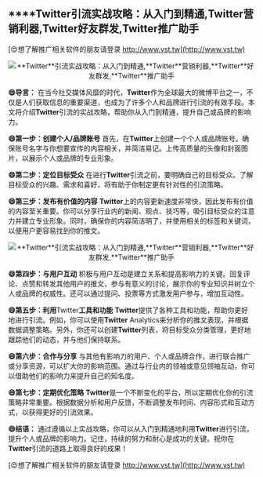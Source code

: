 ## ****Twitter**引流实战攻略：从入门到精通,**Twitter**营销利器,**Twitter**好友群发,**Twitter**推广助手**

[😍想了解推广相关软件的朋友请登录 http://www.vst.tw](http://www.vst.tw)

 <center><img src="https://vst.tw/MP4/tuiguang/png/6.png" alt="**Twitter**引流实战攻略：从入门到精通,**Twitter**营销利器,**Twitter**好友群发,**Twitter**推广助手"></center>

**😄导言：**
在当今社交媒体风靡的时代，**Twitter**作为全球最大的微博平台之一，不仅是人们获取信息的重要渠道，也成为了许多个人和品牌进行引流的有效手段。本文将介绍**Twitter**引流的实战攻略，帮助你从入门到精通，提升自己或品牌的影响力。

**😄第一步：创建个人/品牌账号**
首先，在**Twitter**上创建一个个人或品牌账号。确保账号名字与你想要宣传的内容相关，并简洁易记。上传高质量的头像和封面图片，以展示个人或品牌的专业形象。

**😄第二步：定位目标受众**
在进行**Twitter**引流之前，要明确自己的目标受众。了解目标受众的兴趣、需求和喜好，将有助于你制定更有针对性的引流策略。

**😄第三步：发布有价值的内容**
**Twitter**上的内容更新速度非常快，因此发布有价值的内容至关重要。你可以分享行业内的新闻、观点、技巧等，吸引目标受众的注意力并建立专业形象。同时，确保你的内容简洁明了，并使用相关的标签和关键词，以便用户更容易找到你的推文。

 <center><img src="https://vst.tw/MP4/tuiguang/png/2.png" alt="**Twitter**引流实战攻略：从入门到精通,**Twitter**营销利器,**Twitter**好友群发,**Twitter**推广助手"></center>

**😄第四步：与用户互动**
积极与用户互动是建立关系和提高影响力的关键。回复评论、点赞和转发其他用户的推文，参与有意义的讨论，展示你的专业知识并树立个人或品牌的权威性。还可以通过提问、投票等方式激发用户参与，增加互动性。

**😄第五步：利用**Twitter**工具和功能**
**Twitter**提供了各种工具和功能，帮助你更好地进行引流。例如，你可以使用**Twitter** Analytics来分析你的推文表现，并根据数据调整策略。另外，你还可以创建**Twitter**列表，将目标受众分类管理，更好地跟踪他们的动态，并与他们保持联系。

**😄第六步：合作与分享**
与其他有影响力的用户、个人或品牌合作，进行联合推广或分享资源，可以扩大你的影响范围。通过与行业内的领袖或意见领袖互动，你可以借助他们的影响力来提升自己的知名度。

**😄第七步：定期优化策略**
**Twitter**是一个不断变化的平台，所以定期优化你的引流策略非常重要。根据数据分析和用户反馈，不断调整发布时间、内容形式和互动方式，以获得更好的引流效果。

**😄结语：**
通过遵循以上实战攻略，你可以从入门到精通地利用**Twitter**进行引流，提升个人或品牌的影响力。记住，持续的努力和耐心是成功的关键。祝你在**Twitter**引流的道路上取得良好的成果！

[😍想了解推广相关软件的朋友请登录 http://www.vst.tw](http://www.vst.tw)



